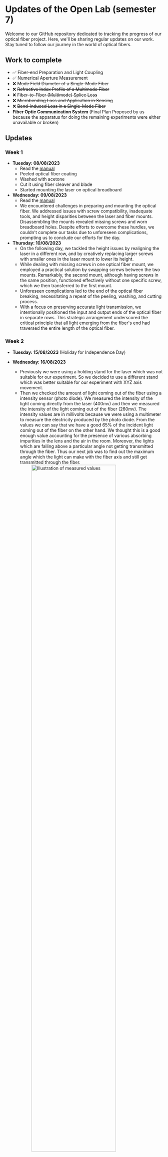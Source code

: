 # Updates of the Open Lab (semester 7)

Welcome to our GitHub repository dedicated to tracking the progress of our optical fiber project. Here, we'll be sharing regular updates on our work. Stay tuned to follow our journey in the world of optical fibers.

## Work to complete

- ✅ Fiber-end Preparation and Light Coupling
- ✅ Numerical Aperture Measurement
- ❌ ~~Mode Field Diameter of a Single-Mode Fiber~~
- ❌ ~~Refractive Index Profile of a Multimode Fiber~~
- ❌ ~~Fiber-to-Fiber (Multimode) Splice Loss~~
- ❌ ~~Microbending Loss and Application in Sensing~~
- ❌ ~~Bend-induced Loss in a Single-Mode Fiber~~
- **Fiber Optic Communication System** (Final Plan Proposed by us because the apparatus for doing the remaining experiments were either unavailable or broken)

## Updates

### Week 1

- **Tuesday: 08/08/2023**
  - Read the [manual](manual.pdf)
  - Peeled optical fiber coating
  - Washed with acetone
  - Cut it using fiber cleaver and blade
  - Started mounting the laser on optical breadboard
- **Wednesday: 09/08/2023**
  - Read the [manual](manual.pdf)
  - We encountered challenges in preparing and mounting the optical fiber. We addressed issues with screw compatibility, inadequate tools, and height disparities between the laser and fiber mounts. Disassembling the mounts revealed missing screws and worn breadboard holes. Despite efforts to overcome these hurdles, we couldn't complete our tasks due to unforeseen complications, prompting us to conclude our efforts for the day.
- **Thursday: 10/08/2023**
  - On the following day, we tackled the height issues by realigning the laser in a different row, and by creatively replacing larger screws with smaller ones in the laser mount to lower its height.
  - While dealing with missing screws in one optical fiber mount, we employed a practical solution by swapping screws between the two mounts. Remarkably, the second mount, although having screws in the same position, functioned effectively without one specific screw, which we then transferred to the first mount.
  - Unforeseen complications led to the end of the optical fiber breaking, necessitating a repeat of the peeling, washing, and cutting process.
  - With a focus on preserving accurate light transmission, we intentionally positioned the input and output ends of the optical fiber in separate rows. This strategic arrangement underscored the critical principle that all light emerging from the fiber's end had traversed the entire length of the optical fiber.

### Week 2

- **Tuesday: 15/08/2023** (Holiday for Independence Day)
- **Wednesday: 16/08/2023**
  - Previously we were using a holding stand for the laser which was not suitable for our experiment. So we decided to use a different stand which was better suitable for our experiment with XYZ axis movement.
  - Then  we checked the amount of light coming out of the fiber using a intensity sensor (photo diode). We measured the intensity of the light coming directly from the laser (400mv) and then we measured the intensity of the light coming out of the fiber (260mv). The intensity values are in millivolts because we were using a multimeter to measure the electricity produced by the photo diode. From the values we can say that we have a good 65% of the incident light coming out of the fiber on the other hand. We thought this is a good enough value accounting for the presence of various absorbing impurities in the lens and the air in the room. Moreover, the lights which are falling above a particular angle not getting transmitted through the fiber. Thus our next job was to find out the maximum angle which the light can make with the fiber axis and still get transmitted through the fiber.
  <img src="images/week2_scematics1.png" alt="Illustration of measured values" style="width: 75%; display: block; margin-left: auto; margin-right: auto;" id="week2-scematics1">
  - In [image 1](#week2-scematics1) we have shown the schematic of the experiment.
  - The light coming out of the end of the fiber was making a cone shape. So we put a screen (with a graph paper attached to it) more or less perpendicular to the axis of the cone. We got a circular spot on the  screen. We measured it's diameter. It came out to be 5.4cm. Next we moved the screen and noted the distance moved (6cm) and took another reading where the circle was bigger (8.4cm). We have attached the picture of the graph paper in [image 2](#week2-graph1).
  <img src="images/week2_graph1.jpg" alt="distances marked on graph paper" style="width: 75%; display: block; margin-left: auto; margin-right: auto;" id="week2-graph1">
- **Thursday: 17/08/2023**
  - We know that $\text{NA} = \sin{\theta}$. From [image 1](#week2-scematics1) we see that $\tan \theta = \frac{(8.4 - 5.4)/2}{6} = 0.5$.
  $\therefore \text{NA} = \sin \theta = \frac{0.5}{\sqrt{1 + 0.5^2}} = 0.447$

  **Note:** The work done on Wednesday was actually done on both Wednesday and Thursday, but for the sake of simplicity we have mentioned it all under Wednesday.


### Week 3

- **Tuesday: 22/08/2023**
  - We saw that Expt 3 (Mode Field Diameter of a Single-Mode Fiber) needed a single mode fiber. We wanted to complete all the ones which needed a multimode fiber first. So we decided to do Expt 4 (Refractive Index Profile of a Multimode Fiber) next.
  - For Expt 4, we needed a Tungsten Halogen Lamp (THL). We didn't have that, so we requested the lab in-charge to arrange one for us. He gave us one which was not working. So he said he will try to arrange one for us by tomorrow from the solid state lab solar experiment. We saw that the power supply was working fine.
- **Wednesday: 23/08/2023**
  - We investigated the lamp and found that it was fused. We were told that we don't have spare parts for the lamp. We explored a lot of possibilities to find a replacement option for the Lamp. Any **non-coherent** light source would work. We thought about getting a sodium lamp from the optics lab and a lens to converge the beam to a point. While searching for those items we came to know that the optics lab has spare parts for our lamp. So we replaced the fused bulb with a new one and the lamp started working. Yay!
  - We also got a new smaller stand for the lamp because Swayam took the one which we were using. The new one although not ideal for our case, was good enough for our experiment.
  - We then set the lamp up and found out that just like the laser, this lamp is also getting us around 60% transmission through the optical fiber ($\frac{0.3V}{0.51V}\times 100 \% \approx 60\%$)
- **Thursday: 24/08/2023**
  - Oh No! the fiber end broke again! Again had to do the peeling, washing and cutting process.
  - We found that, most of the apparatus required for the remaining experiments is either missing or broken. So, in the end we decided to design and build our own experiment. We will be using the lab's apparatus only for the experiments which we have already done.
  - So, now we are going to try to build a communication device using signal transmission through the optical fibre as our final project. For now, we are planning to use the lab's apparatus and arrange some LEDs and photo diodes to transmit and receive the signal. We will be controlling our signal using an Arduino.

### Week 4

- **Tuesday: 29/08/2023**
  - We took a white led, and a 220 ohm resistor and an Arduino for our experiment.
  - We soldered the resistance to the long terminal of the led, and attached long red and black wires at both ends of the leds.
  - We attached the LED to the lens and focussed the light on one end of the fiber. On the other end we connected a photodiode which we got from the other lab. The LED being small, this time the intensity of the light was very low. Using multimeter we measured it to be around 50mv. Although at first we thought that this intensity is too low, later we found out that there was a clear distiction between the voltage when the LED was on and when it was off. So we decided to go ahead with this setup.

  - Next we connected the LED to the constant 5V pin of the arduino and connected the photodioe to the analog pin A0 of the arduino. We wrote a simple code to read the voltage at A0 and print it to the serial monitor. The code is given below:
  <br>

  ```cpp
  
  void setup() {
    pinMode(A0, INPUT);
    Serial.begin(9600);
  }
  
  void loop() {
    Serial.println(analogRead(A0));
    delay(100);
  }
  ```

  - Now we saw that the analog pin is giving us a value of 31-32 when the LED is glowing and the value is almost 0 when the LED is off. So we thought that we can differentiate between 0 and 1 with 20 as a good threshold value.
- **Wednesday and Thursday: 30-31/08/2023**
    - We tried to write the code for both encoder and decoder using Arduino Ide language but it was new so we couldn't do it. So we decided to use python for the same. We wrote the code for both encoder and decoder in python. The current version of the code can be find in the same repository.
    - To translate python code to arduino, we used the Firmata library. We installed the library in the arduino IDE and uploaded the Standard Firmata code to the arduino.